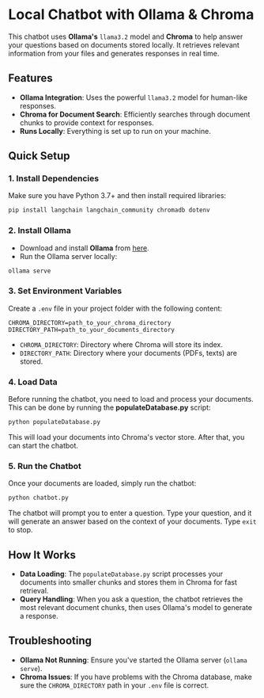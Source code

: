 # Local Chatbot with Ollama & Chroma

This chatbot uses **Ollama's** `llama3.2` model and **Chroma** to help answer your questions based on documents stored locally. It retrieves relevant information from your files and generates responses in real time.

## Features

- **Ollama Integration**: Uses the powerful `llama3.2` model for human-like responses.
- **Chroma for Document Search**: Efficiently searches through document chunks to provide context for responses.
- **Runs Locally**: Everything is set up to run on your machine.

## Quick Setup

### 1. Install Dependencies

Make sure you have Python 3.7+ and then install required libraries:

```bash
pip install langchain langchain_community chromadb dotenv
```

### 2. Install Ollama

- Download and install **Ollama** from [here](https://ollama.com).
- Run the Ollama server locally:

```bash
ollama serve
```

### 3. Set Environment Variables

Create a `.env` file in your project folder with the following content:

```
CHROMA_DIRECTORY=path_to_your_chroma_directory
DIRECTORY_PATH=path_to_your_documents_directory
```

- `CHROMA_DIRECTORY`: Directory where Chroma will store its index.
- `DIRECTORY_PATH`: Directory where your documents (PDFs, texts) are stored.

### 4. Load Data

Before running the chatbot, you need to load and process your documents. This can be done by running the **populateDatabase.py** script:

```bash
python populateDatabase.py
```

This will load your documents into Chroma's vector store. After that, you can start the chatbot.

### 5. Run the Chatbot

Once your documents are loaded, simply run the chatbot:

```bash
python chatbot.py
```

The chatbot will prompt you to enter a question. Type your question, and it will generate an answer based on the context of your documents. Type `exit` to stop.

## How It Works

- **Data Loading**: The `populateDatabase.py` script processes your documents into smaller chunks and stores them in Chroma for fast retrieval.
- **Query Handling**: When you ask a question, the chatbot retrieves the most relevant document chunks, then uses Ollama's model to generate a response.

## Troubleshooting

- **Ollama Not Running**: Ensure you've started the Ollama server (`ollama serve`).
- **Chroma Issues**: If you have problems with the Chroma database, make sure the `CHROMA_DIRECTORY` path in your `.env` file is correct.
